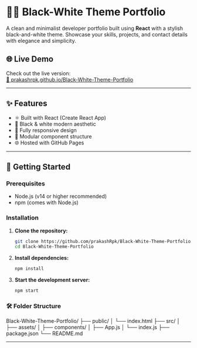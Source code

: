 # 🖤🤍 Black-White Theme Portfolio

A clean and minimalist developer portfolio built using **React** with a stylish black-and-white theme. Showcase your skills, projects, and contact details with elegance and simplicity.

## 🌐 Live Demo

Check out the live version:  
[🔗 prakashrpk.github.io/Black-White-Theme-Portfolio](https://prakashrpk.github.io/Black-White-Theme-Portfolio)

---

## ✨ Features

- ⚛️ Built with React (Create React App)
- 🎨 Black & white modern aesthetic
- 📱 Fully responsive design
- 🧩 Modular component structure
- 🌐 Hosted with GitHub Pages

---

## 🚀 Getting Started

### Prerequisites

- Node.js (v14 or higher recommended)
- npm (comes with Node.js)

### Installation

1. **Clone the repository:**

   ```bash
   git clone https://github.com/prakashRpk/Black-White-Theme-Portfolio.git
   cd Black-White-Theme-Portfolio
2. **Install dependencies:**
   ```bash
   npm install
3. **Start the development server:**
   ```bash
   npm start
   
### 🛠️ Folder Structure

Black-White-Theme-Portfolio/
├── public/
│   └── index.html
├── src/
│   ├── assets/
│   ├── components/
│   ├── App.js
│   └── index.js
├── package.json
└── README.md

---
